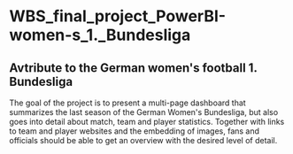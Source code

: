 # WBS_final_project_PowerBI-women-s_1._Bundesliga



## Avtribute to the German women's football 1. Bundesliga

The goal of the project is to present a multi-page dashboard that summarizes the last season of the German Women's Bundesliga, but also goes into detail about match, team and player statistics. Together with links to team and player websites and the embedding of images, fans and officials should be able to get an overview with the desired level of detail.
